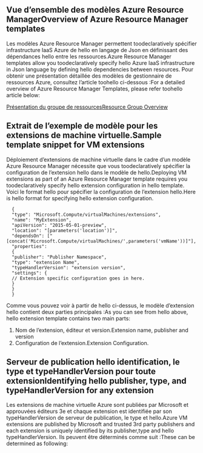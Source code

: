 ## <a name="overview-of-azure-resource-manager-templates"></a><span data-ttu-id="ffada-101">Vue d’ensemble des modèles Azure Resource Manager</span><span class="sxs-lookup"><span data-stu-id="ffada-101">Overview of Azure Resource Manager templates</span></span>
<span data-ttu-id="ffada-102">Les modèles Azure Resource Manager permettent toodeclaratively spécifier infrastructure IaaS Azure de hello en langage de Json en définissant des dépendances hello entre les ressources.</span><span class="sxs-lookup"><span data-stu-id="ffada-102">Azure Resource Manager templates allow you toodeclaratively specify hello Azure IaaS infrastructure in Json language by defining hello dependencies between resources.</span></span> <span data-ttu-id="ffada-103">Pour obtenir une présentation détaillée des modèles de gestionnaire de ressources Azure, consultez l’article toohello ci-dessous :</span><span class="sxs-lookup"><span data-stu-id="ffada-103">For a detailed overview of Azure Resource Manager Templates, please refer toohello article below:</span></span>

[<span data-ttu-id="ffada-104">Présentation du groupe de ressources</span><span class="sxs-lookup"><span data-stu-id="ffada-104">Resource Group Overview</span></span>](../articles/azure-resource-manager/resource-group-overview.md)

## <a name="sample-template-snippet-for-vm-extensions"></a><span data-ttu-id="ffada-105">Extrait de l’exemple de modèle pour les extensions de machine virtuelle.</span><span class="sxs-lookup"><span data-stu-id="ffada-105">Sample template snippet for VM extensions</span></span>
<span data-ttu-id="ffada-106">Déploiement d’extensions de machine virtuelle dans le cadre d’un modèle Azure Resource Manager nécessite que vous toodeclaratively spécifier la configuration de l’extension hello dans le modèle de hello.</span><span class="sxs-lookup"><span data-stu-id="ffada-106">Deploying VM extensions as part of an Azure Resource Manager template requires you toodeclaratively specify hello extension configuration in hello template.</span></span>
<span data-ttu-id="ffada-107">Voici le format hello pour spécifier la configuration de l’extension hello.</span><span class="sxs-lookup"><span data-stu-id="ffada-107">Here is hello format for specifying hello extension configuration.</span></span>

      {
      "type": "Microsoft.Compute/virtualMachines/extensions",
      "name": "MyExtension",
      "apiVersion": "2015-05-01-preview",
      "location": "[parameters('location')]",
      "dependsOn": ["[concat('Microsoft.Compute/virtualMachines/',parameters('vmName'))]"],
      "properties":
      {
      "publisher": "Publisher Namespace",
      "type": "extension Name",
      "typeHandlerVersion": "extension version",
      "settings": {
      // Extension specific configuration goes in here.
      }
      }
      }

<span data-ttu-id="ffada-108">Comme vous pouvez voir à partir de hello ci-dessus, le modèle d’extension hello contient deux parties principales :</span><span class="sxs-lookup"><span data-stu-id="ffada-108">As you can see from hello above, hello extension template contains two main parts:</span></span>

1. <span data-ttu-id="ffada-109">Nom de l’extension, éditeur et version.</span><span class="sxs-lookup"><span data-stu-id="ffada-109">Extension name, publisher and version</span></span>
2. <span data-ttu-id="ffada-110">Configuration de l’extension.</span><span class="sxs-lookup"><span data-stu-id="ffada-110">Extension Configuration.</span></span>

## <a name="identifying-hello-publisher-type-and-typehandlerversion-for-any-extension"></a><span data-ttu-id="ffada-111">Serveur de publication hello identification, le type et typeHandlerVersion pour toute extension</span><span class="sxs-lookup"><span data-stu-id="ffada-111">Identifying hello publisher, type, and typeHandlerVersion for any extension</span></span>
<span data-ttu-id="ffada-112">Les extensions de machine virtuelle Azure sont publiées par Microsoft et approuvées éditeurs 3e et chaque extension est identifiée par son typeHandlerVersion de serveur de publication, le type et hello.</span><span class="sxs-lookup"><span data-stu-id="ffada-112">Azure VM extensions are published by Microsoft and trusted 3rd party publishers and each extension is uniquely identified by its publisher,type and hello typeHandlerVersion.</span></span> <span data-ttu-id="ffada-113">Ils peuvent être déterminés comme suit :</span><span class="sxs-lookup"><span data-stu-id="ffada-113">These can be determined as following:</span></span>  

